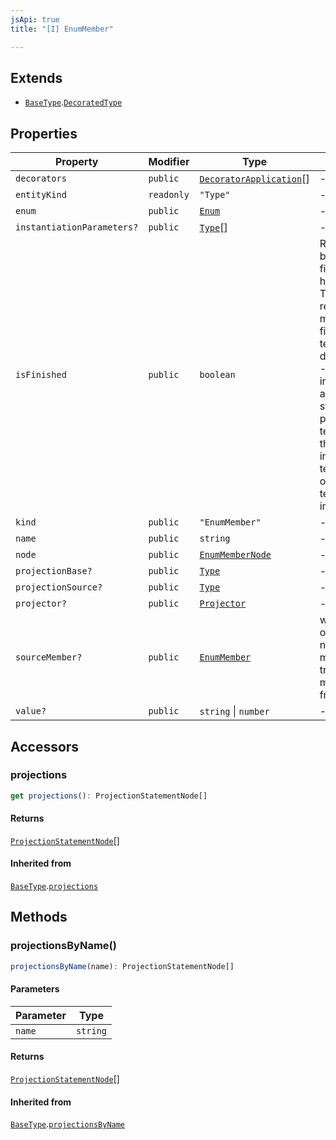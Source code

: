 ```yaml
---
jsApi: true
title: "[I] EnumMember"

---
```

## Extends

- [`BaseType`](BaseType.md).[`DecoratedType`](DecoratedType.md)

## Properties

| Property | Modifier | Type | Description | Overrides | Inherited from |
| ------ | ------ | ------ | ------ | ------ | ------ |
| `decorators` | `public` | [`DecoratorApplication`](DecoratorApplication.md)[] | - | - | [`DecoratedType`](DecoratedType.md).`decorators` |
| `entityKind` | `readonly` | `"Type"` | - | - | [`BaseType`](BaseType.md).`entityKind` |
| `enum` | `public` | [`Enum`](Enum.md) | - | - | - |
| `instantiationParameters?` | `public` | [`Type`](../type-aliases/Type.md)[] | - | - | [`BaseType`](BaseType.md).`instantiationParameters` |
| `isFinished` | `public` | `boolean` | Reflect if a type has been finished(Decorators have been called). There is multiple reasons a type might not be finished: - a template declaration will not - a template instance that argument that are still template parameters - a template instance that is only partially instantiated(like a templated operation inside a templated interface) | - | [`BaseType`](BaseType.md).`isFinished` |
| `kind` | `public` | `"EnumMember"` | - | [`BaseType`](BaseType.md).`kind` | - |
| `name` | `public` | `string` | - | - | - |
| `node` | `public` | [`EnumMemberNode`](EnumMemberNode.md) | - | [`BaseType`](BaseType.md).`node` | - |
| `projectionBase?` | `public` | [`Type`](../type-aliases/Type.md) | - | - | [`BaseType`](BaseType.md).`projectionBase` |
| `projectionSource?` | `public` | [`Type`](../type-aliases/Type.md) | - | - | [`BaseType`](BaseType.md).`projectionSource` |
| `projector?` | `public` | [`Projector`](Projector.md) | - | - | [`BaseType`](BaseType.md).`projector` |
| `sourceMember?` | `public` | [`EnumMember`](EnumMember.md) | when spread operators make new enum members, this tracks the enum member we copied from. | - | - |
| `value?` | `public` | `string` \| `number` | - | - | - |

## Accessors

### projections

```ts
get projections(): ProjectionStatementNode[]
```

#### Returns

[`ProjectionStatementNode`](ProjectionStatementNode.md)[]

#### Inherited from

[`BaseType`](BaseType.md).[`projections`](BaseType.md#projections)

## Methods

### projectionsByName()

```ts
projectionsByName(name): ProjectionStatementNode[]
```

#### Parameters

| Parameter | Type |
| ------ | ------ |
| `name` | `string` |

#### Returns

[`ProjectionStatementNode`](ProjectionStatementNode.md)[]

#### Inherited from

[`BaseType`](BaseType.md).[`projectionsByName`](BaseType.md#projectionsbyname)
